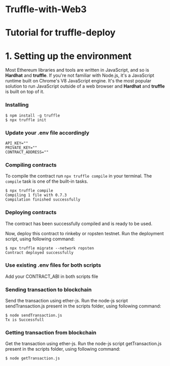 # Truffle-with-Web3

# Tutorial for truffle-deploy

# 1. Setting up the environment

Most Ethereum libraries and tools are written in JavaScript, and so is **Hardhat** and **truffle**. If you're not familiar with Node.js, it's a JavaScript runtime built on Chrome's V8 JavaScript engine. It's the most popular solution to run JavaScript outside of a web browser and **Hardhat** and **truffle** is built on top of it.

### Installing

```
$ npm install -g truffle
$ npx truffle init

```

### Update your .env file accordingly

```
API_KEY=""
PRIVATE_KEY=""
CONTRACT_ADDRESS=""
```

### Compiling contracts

To compile the contract run `npx truffle compile` in your terminal. The `compile` task is one of the built-in tasks.

```
$ npx truffle compile
Compiling 1 file with 0.7.3
Compilation finished successfully
```

### Deploying contracts

The contract has been successfully compiled and is ready to be used.

Now, deploy this contract to rinkeby or ropsten testnet. Run the deployment script, using following command:

```
$ npx truffle migrate --network ropsten
Contract deployed successfully
```

### Use existing .env files for both scripts

Add your CONTRACT_ABI in both scripts file


### Sending transaction to blockchain 

Send the transaction using ether-js. Run the node-js script sendTransaction.js present in the scripts folder, using following command:

```
$ node sendTransaction.js 
Tx is Successfull
```

### Getting transaction from blockchain

Get the transaction using ether-js. Run the node-js script getTransaction.js present in the scripts folder, using following command:

```
$ node getTransaction.js 
```
